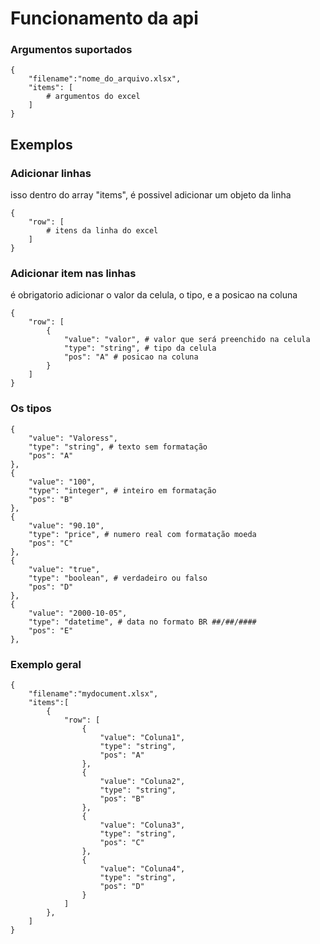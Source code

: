 # Funcionamento da api

### Argumentos suportados

    {
        "filename":"nome_do_arquivo.xlsx",
        "items": [
            # argumentos do excel
        ]
    }

## Exemplos


### Adicionar linhas

isso dentro do array "items", é possivel adicionar um objeto da linha

    {
        "row": [
            # itens da linha do excel
        ]
    }

### Adicionar item nas linhas

é obrigatorio adicionar o valor da celula, o tipo, e a posicao na coluna

    {
        "row": [
            {
                "value": "valor", # valor que será preenchido na celula
                "type": "string", # tipo da celula
                "pos": "A" # posicao na coluna
            }
        ]
    }

### Os tipos

    {
        "value": "Valoress",
        "type": "string", # texto sem formatação
        "pos": "A" 
    },
    {
        "value": "100", 
        "type": "integer", # inteiro em formatação
        "pos": "B" 
    },
    {
        "value": "90.10",
        "type": "price", # numero real com formatação moeda
        "pos": "C" 
    },
    {
        "value": "true",
        "type": "boolean", # verdadeiro ou falso
        "pos": "D" 
    },
    {
        "value": "2000-10-05",
        "type": "datetime", # data no formato BR ##/##/####
        "pos": "E" 
    },

### Exemplo geral

    {
        "filename":"mydocument.xlsx",
        "items":[
            {
                "row": [
                    {
                        "value": "Coluna1",
                        "type": "string",
                        "pos": "A"
                    },
                    {
                        "value": "Coluna2",
                        "type": "string",
                        "pos": "B"
                    },
                    {
                        "value": "Coluna3",
                        "type": "string",
                        "pos": "C"
                    },
                    {
                        "value": "Coluna4",
                        "type": "string",
                        "pos": "D"
                    }
                ]
            },
        ]
    }
